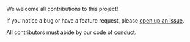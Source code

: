 We welcome all contributions to this project! 

If you notice a bug or have a feature request, please [open up an issue](https://github.com/petitmi/Study-Bird-551/issues). 

All contributors must abide by our [code of conduct](https://github.com/petitmi/Study-Bird-551/blob/main/CODE_OF_CONDUCT.md).
